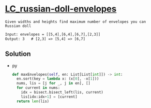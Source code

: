 # [LC_russian-doll-envelopes](https://leetcode.com/problems/russian-doll-envelopes)

```en
Given widths and heights find maximum number of envelopes you can Russian doll
```

```txt
Input: envelopes = [[5,4],[6,4],[6,7],[2,3]]
Output: 3   # [2,3] => [5,4] => [6,7]
```

## Solution

* py

  ```py
  def maxEnvelopes(self, en: List[List[int]]) -> int:
    en.sort(key = lambda x: (x[0], -x[1]))
    nums, lis = [j for _, j in en], []
    for current in nums:
      idx = bisect.bisect_left(lis, current)
      lis[idx:idx+1] = [current]
    return len(lis)
  ```
